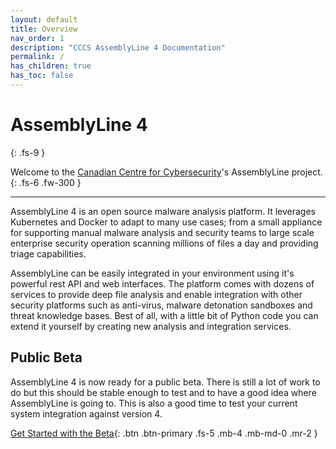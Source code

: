 ```yaml
---
layout: default
title: Overview
nav_order: 1
description: "CCCS AssemblyLine 4 Documentation"
permalink: /
has_children: true
has_toc: false
---
```


# AssemblyLine 4
{: .fs-9 }

Welcome to the [Canadian Centre for Cybersecurity](https://www.cyber.gc.ca/en)'s AssemblyLine project.
{: .fs-6 .fw-300 }

---

AssemblyLine 4 is an open source malware analysis platform. It leverages Kubernetes and Docker to adapt to many use cases; from a small appliance for supporting manual malware analysis and security teams to large scale enterprise security operation scanning millions of files a day and providing triage capabilities.

AssemblyLine can be easily integrated in your environment using it's powerful rest API and web interfaces. The platform comes with dozens of services to provide deep file analysis and enable integration with other security platforms such as anti-virus, malware detonation sandboxes and threat knowledge bases. Best of all, with a little bit of Python code you can extend it yourself by creating new analysis and integration services.

## Public Beta

AssemblyLine 4 is now ready for a public beta. There is still a lot of work to do but this should be stable enough to test and to have a good idea where AssemblyLine is going to. This is also a good time to test your current system integration against version 4. 


[Get Started with the Beta](./docs/public_beta.html){: .btn .btn-primary .fs-5 .mb-4 .mb-md-0 .mr-2 }

